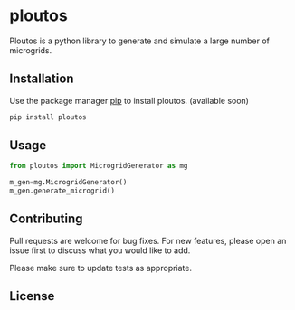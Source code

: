 # ploutos

Ploutos is a python library to generate and simulate a large number of microgrids.

## Installation

Use the package manager [pip](https://pip.pypa.io/en/stable/) to install ploutos. (available soon)

```bash
pip install ploutos
```

## Usage

```python
from ploutos import MicrogridGenerator as mg

m_gen=mg.MicrogridGenerator()
m_gen.generate_microgrid()
```

## Contributing
Pull requests are welcome for bug fixes. For new features, please open an issue first to discuss what you would like to add.

Please make sure to update tests as appropriate.

## License

